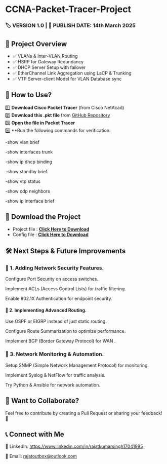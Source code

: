 # CCNA-Packet-Tracer-Project  
### 🏷️ VERSION 1.0 | 📅 PUBLISH DATE: 14th March 2025

## 📌 Project Overview  

- ✅ VLANs & Inter-VLAN Routing  
- ✅ HSRP for Gateway Redundancy  
- ✅ DHCP Server Setup with failover
- ✅ EtherChannel Link Aggregation using LaCP & Trunking
- ✅ VTP Server-client Model for VLAN Database sync

## 🔧 How to Use?  

1️⃣ **Download Cisco Packet Tracer** (from Cisco NetAcad)  
2️⃣ **Download this .pkt file** from [GitHub Repository](https://github.com/rajatoutbox/CCNA-Packet--Tracer-Project/blob/main/CCNA-Project.pkt?raw=true)  
3️⃣ **Open the file in Packet Tracer**  
4️⃣ **Run the following commands for verification:

-show vlan brief

-show interfaces trunk

-show ip dhcp binding

-show standby brief

-show vtp status

-show cdp neighbors

-show ip interface brief

## 🔗 Download the Project

- Project file : **[Click Here to Download](https://github.com/rajatoutbox/CCNA-Packet--Tracer-Project/blob/main/CCNA-Project.pkt?raw=true)**
- Config file : **[Click Here to Download](https://github.com/rajatoutbox/CCNA-Packet--Tracer-Project/blob/437259f564241c822cbbebb77a508b2ea7e2a356/config?raw=true)**

## 🛠 Next Steps & Future Improvements

### 🔹 1. Adding Network Security Features.

Configure Port Security on access switches.

Implement ACLs (Access Control Lists) for traffic filtering.

Enable 802.1X Authentication for endpoint security.

#### 🔹 2. Implementing Advanced Routing.

Use OSPF or EIGRP instead of just static routing.

Configure Route Summarization to optimize performance.

Implement BGP (Border Gateway Protocol) for WAN .

### 🔹 3. Network Monitoring & Automation.

Setup SNMP (Simple Network Management Protocol) for monitoring.

Implement Syslog & NetFlow for traffic analysis.

Try Python & Ansible for network automation.

## 📢 Want to Collaborate?

Feel free to contribute by creating a Pull Request or sharing your feedback! 🚀

## 📞 Connect with Me

🔗 LinkedIn: https://www.linkedin.com/in/rajatkumarsingh17041995

📧 Email: rajatoutbox@outlook.com
